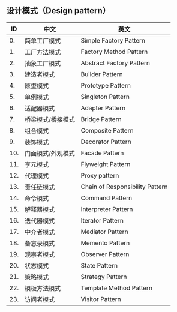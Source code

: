 ## 设计模式（Design pattern）

|  ID  |   中文  |  英文  |   
| ---- |  ----   |  ----  |
| 0.   |   简单工厂模式        |    Simple Factory Pattern             |
| 1.   |   工厂方法模式        |    Factory Method Pattern             |
| 2.   |   抽象工厂模式        |    Abstract Factory Pattern           |
| 3.   |   建造者模式          |    Builder Pattern                    |
| 4.   |   原型模式            |    Prototype Pattern                  | 
| 5.   |   单例模式            |    Singleton Pattern                  |
| 6.   |   适配器模式          |    Adapter Pattern                    |
| 7.   |   桥梁模式/桥接模式    |    Bridge Pattern                    |
| 8.   |   组合模式            |    Composite Pattern                  |
| 9.   |   装饰模式            |    Decorator Pattern                  |
|10.   |  门面模式/外观模式    |    Facade Pattern                     |
|11.   |  享元模式	          |    Flyweight Pattern                 |
|12.   |  代理模式	          |    Proxy pattern                     |
|13.   |  责任链模式	      |    Chain of Responsibility Pattern   |
|14.   |  命令模式	          |    Command Pattern                   |
|15.   |  解释器模式	      |    Interpreter Pattern               |
|16.   |  迭代器模式	      |    Iterator Pattern                  |
|17.   |  中介者模式	      |    Mediator Pattern                  |
|18.   |  备忘录模式	      |    Memento Pattern                   |
|19.   |  观察者模式	      |    Observer Pattern                  |
|20.   |  状态模式	          |    State Pattern                     |
|21.   |  策略模式	          |    Strategy Pattern                  |
|22.   |  模板方法模式	      |    Template Method Pattern           |
|23.   |  访问者模式	      |    Visitor Pattern                   |


